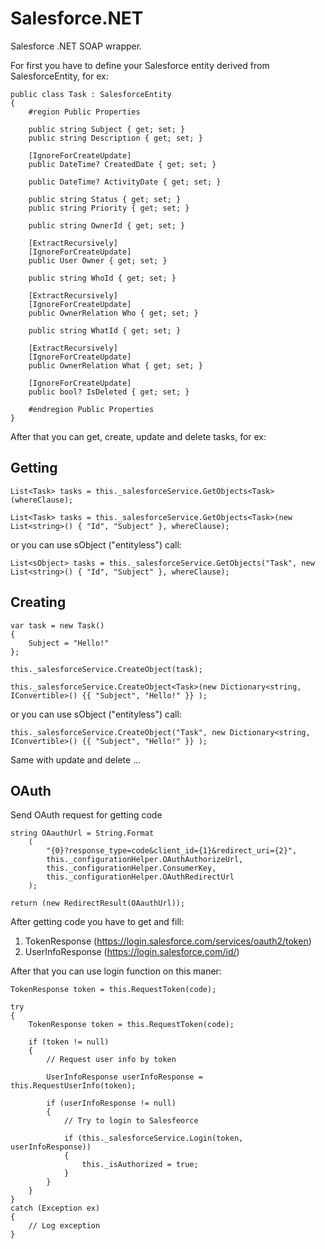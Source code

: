 Salesforce.NET
==============

Salesforce .NET SOAP wrapper.

For first you have to define your Salesforce entity derived from SalesforceEntity, for ex:

```CSharp
public class Task : SalesforceEntity
{
	#region Public Properties
	
	public string Subject { get; set; }
	public string Description { get; set; }

	[IgnoreForCreateUpdate]
	public DateTime? CreatedDate { get; set; }

	public DateTime? ActivityDate { get; set; }

	public string Status { get; set; }	
	public string Priority { get; set; }

	public string OwnerId { get; set; }

	[ExtractRecursively]
	[IgnoreForCreateUpdate]
	public User Owner { get; set; }

	public string WhoId { get; set; }

	[ExtractRecursively]
	[IgnoreForCreateUpdate]
	public OwnerRelation Who { get; set; }

	public string WhatId { get; set; }

	[ExtractRecursively]
	[IgnoreForCreateUpdate]
	public OwnerRelation What { get; set; }

	[IgnoreForCreateUpdate]
	public bool? IsDeleted { get; set; }

	#endregion Public Properties
}
```

After that you can get, create, update and delete tasks, for ex:

Getting
-------

```CSharp 
List<Task> tasks = this._salesforceService.GetObjects<Task>(whereClause); 
```
```CSharp 
List<Task> tasks = this._salesforceService.GetObjects<Task>(new List<string>() { "Id", "Subject" }, whereClause); 
```

or you can use sObject ("entityless") call:

```CSharp 
List<sObject> tasks = this._salesforceService.GetObjects("Task", new List<string>() { "Id", "Subject" }, whereClause); 
```

Creating
--------

```CSharp
var task = new Task()
{
	Subject = "Hello!"
};

this._salesforceService.CreateObject(task);
```
```CSharp 
this._salesforceService.CreateObject<Task>(new Dictionary<string, IConvertible>() {{ "Subject", "Hello!" }} ); 
```

or you can use sObject ("entityless") call:

```CSharp 
this._salesforceService.CreateObject("Task", new Dictionary<string, IConvertible>() {{ "Subject", "Hello!" }} ); 
```

Same with update and delete ...

OAuth
-----

Send OAuth request for getting code

```CSharp 
string OAauthUrl = String.Format
	(
		"{0}?response_type=code&client_id={1}&redirect_uri={2}",
		this._configurationHelper.OAuthAuthorizeUrl,
		this._configurationHelper.ConsumerKey,
		this._configurationHelper.OAuthRedirectUrl
	);

return (new RedirectResult(OAauthUrl));
```

After getting code you have to get and fill:

1. TokenResponse (https://login.salesforce.com/services/oauth2/token)
2. UserInfoResponse (https://login.salesforce.com/id/)

After that you can use login function on this maner:

```CSharp
TokenResponse token = this.RequestToken(code);

try
{
	TokenResponse token = this.RequestToken(code);

	if (token != null)
	{
		// Request user info by token

		UserInfoResponse userInfoResponse = this.RequestUserInfo(token);

		if (userInfoResponse != null)
		{
			// Try to login to Salesfeorce

			if (this._salesforceService.Login(token, userInfoResponse))
			{
				this._isAuthorized = true;
			}
		}
	}
}
catch (Exception ex)
{
	// Log exception
}
```